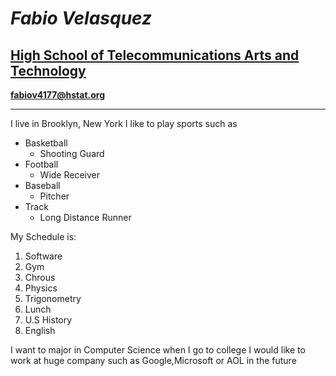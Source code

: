 # _Fabio Velasquez_
## [**High School of Telecommunications Arts and Technology**](http://www.hstat.org/)
**fabiov4177@hstat.org**

---
I live in Brooklyn, New York
I like to play sports such as
- Basketball  
    * Shooting Guard
- Football
    * Wide Receiver
- Baseball
    * Pitcher
- Track
    * Long Distance Runner  

My Schedule is:
1. Software
2. Gym
3. Chrous
4. Physics
5. Trigonometry
6. Lunch
7. U.S History
8. English

I want to major in Computer Science when I go to college
I would like to work at huge company such as Google,Microsoft or AOL in the future